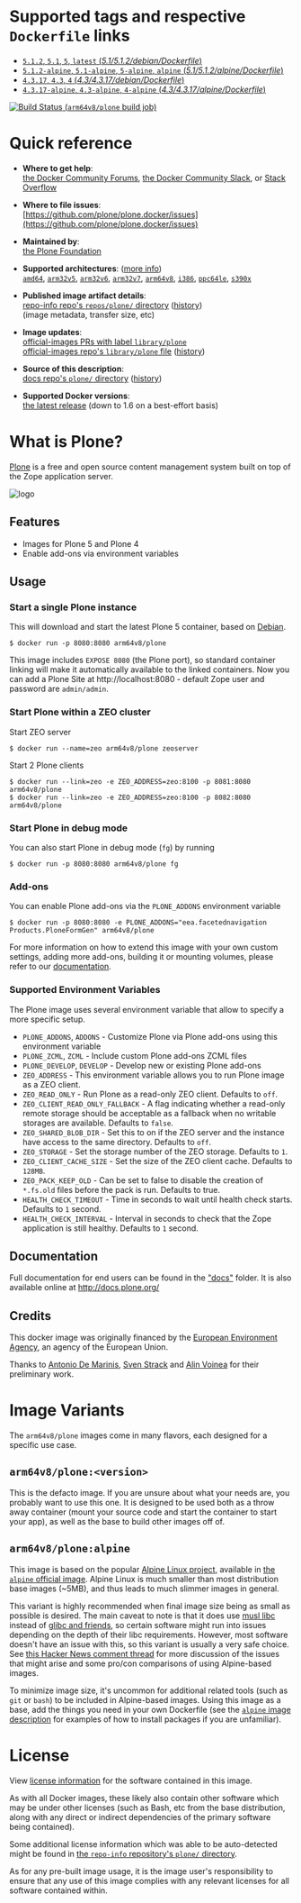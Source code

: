 <!--

********************************************************************************

WARNING:

    DO NOT EDIT "plone/README.md"

    IT IS AUTO-GENERATED

    (from the other files in "plone/" combined with a set of templates)

********************************************************************************

-->

# Supported tags and respective `Dockerfile` links

-	[`5.1.2`, `5.1`, `5`, `latest` (*5.1/5.1.2/debian/Dockerfile*)](https://github.com/plone/plone.docker/blob/bbcafbd70e2dd7f0443ec45c5ce99f5b38cc42ce/5.1/5.1.2/debian/Dockerfile)
-	[`5.1.2-alpine`, `5.1-alpine`, `5-alpine`, `alpine` (*5.1/5.1.2/alpine/Dockerfile*)](https://github.com/plone/plone.docker/blob/bbcafbd70e2dd7f0443ec45c5ce99f5b38cc42ce/5.1/5.1.2/alpine/Dockerfile)
-	[`4.3.17`, `4.3`, `4` (*4.3/4.3.17/debian/Dockerfile*)](https://github.com/plone/plone.docker/blob/f623df367e5f065d07a3c2f6db44c73154fb70c8/4.3/4.3.17/debian/Dockerfile)
-	[`4.3.17-alpine`, `4.3-alpine`, `4-alpine` (*4.3/4.3.17/alpine/Dockerfile*)](https://github.com/plone/plone.docker/blob/f623df367e5f065d07a3c2f6db44c73154fb70c8/4.3/4.3.17/alpine/Dockerfile)

[![Build Status](https://doi-janky.infosiftr.net/job/multiarch/job/arm64v8/job/plone/badge/icon) (`arm64v8/plone` build job)](https://doi-janky.infosiftr.net/job/multiarch/job/arm64v8/job/plone/)

# Quick reference

-	**Where to get help**:  
	[the Docker Community Forums](https://forums.docker.com/), [the Docker Community Slack](https://blog.docker.com/2016/11/introducing-docker-community-directory-docker-community-slack/), or [Stack Overflow](https://stackoverflow.com/search?tab=newest&q=docker)

-	**Where to file issues**:  
	[https://github.com/plone/plone.docker/issues](https://github.com/plone/plone.docker/issues)

-	**Maintained by**:  
	[the Plone Foundation](https://github.com/plone/plone.docker)

-	**Supported architectures**: ([more info](https://github.com/docker-library/official-images#architectures-other-than-amd64))  
	[`amd64`](https://hub.docker.com/r/amd64/plone/), [`arm32v5`](https://hub.docker.com/r/arm32v5/plone/), [`arm32v6`](https://hub.docker.com/r/arm32v6/plone/), [`arm32v7`](https://hub.docker.com/r/arm32v7/plone/), [`arm64v8`](https://hub.docker.com/r/arm64v8/plone/), [`i386`](https://hub.docker.com/r/i386/plone/), [`ppc64le`](https://hub.docker.com/r/ppc64le/plone/), [`s390x`](https://hub.docker.com/r/s390x/plone/)

-	**Published image artifact details**:  
	[repo-info repo's `repos/plone/` directory](https://github.com/docker-library/repo-info/blob/master/repos/plone) ([history](https://github.com/docker-library/repo-info/commits/master/repos/plone))  
	(image metadata, transfer size, etc)

-	**Image updates**:  
	[official-images PRs with label `library/plone`](https://github.com/docker-library/official-images/pulls?q=label%3Alibrary%2Fplone)  
	[official-images repo's `library/plone` file](https://github.com/docker-library/official-images/blob/master/library/plone) ([history](https://github.com/docker-library/official-images/commits/master/library/plone))

-	**Source of this description**:  
	[docs repo's `plone/` directory](https://github.com/docker-library/docs/tree/master/plone) ([history](https://github.com/docker-library/docs/commits/master/plone))

-	**Supported Docker versions**:  
	[the latest release](https://github.com/docker/docker-ce/releases/latest) (down to 1.6 on a best-effort basis)

# What is Plone?

[Plone](https://plone.org) is a free and open source content management system built on top of the Zope application server.

![logo](https://cdn.rawgit.com/docker-library/docs/888adfc80adb42b47fa6d446d472ec3f44274be8/plone/logo.svg)

## Features

-	Images for Plone 5 and Plone 4
-	Enable add-ons via environment variables

## Usage

### Start a single Plone instance

This will download and start the latest Plone 5 container, based on [Debian](https://www.debian.org/).

```console
$ docker run -p 8080:8080 arm64v8/plone
```

This image includes `EXPOSE 8080` (the Plone port), so standard container linking will make it automatically available to the linked containers. Now you can add a Plone Site at http://localhost:8080 - default Zope user and password are `admin/admin`.

### Start Plone within a ZEO cluster

Start ZEO server

```console
$ docker run --name=zeo arm64v8/plone zeoserver
```

Start 2 Plone clients

```console
$ docker run --link=zeo -e ZEO_ADDRESS=zeo:8100 -p 8081:8080 arm64v8/plone
$ docker run --link=zeo -e ZEO_ADDRESS=zeo:8100 -p 8082:8080 arm64v8/plone
```

### Start Plone in debug mode

You can also start Plone in debug mode (`fg`) by running

```console
$ docker run -p 8080:8080 arm64v8/plone fg
```

### Add-ons

You can enable Plone add-ons via the `PLONE_ADDONS` environment variable

```console
$ docker run -p 8080:8080 -e PLONE_ADDONS="eea.facetednavigation Products.PloneFormGen" arm64v8/plone
```

For more information on how to extend this image with your own custom settings, adding more add-ons, building it or mounting volumes, please refer to our [documentation](https://github.com/plone/plone.docker/blob/master/docs/usage.rst).

### Supported Environment Variables

The Plone image uses several environment variable that allow to specify a more specific setup.

-	`PLONE_ADDONS`, `ADDONS` - Customize Plone via Plone add-ons using this environment variable
-	`PLONE_ZCML`, `ZCML` - Include custom Plone add-ons ZCML files
-	`PLONE_DEVELOP`, `DEVELOP` - Develop new or existing Plone add-ons
-	`ZEO_ADDRESS` - This environment variable allows you to run Plone image as a ZEO client.
-	`ZEO_READ_ONLY` - Run Plone as a read-only ZEO client. Defaults to `off`.
-	`ZEO_CLIENT_READ_ONLY_FALLBACK` - A flag indicating whether a read-only remote storage should be acceptable as a fallback when no writable storages are available. Defaults to `false`.
-	`ZEO_SHARED_BLOB_DIR` - Set this to on if the ZEO server and the instance have access to the same directory. Defaults to `off`.
-	`ZEO_STORAGE` - Set the storage number of the ZEO storage. Defaults to `1`.
-	`ZEO_CLIENT_CACHE_SIZE` - Set the size of the ZEO client cache. Defaults to `128MB`.
-	`ZEO_PACK_KEEP_OLD` - Can be set to false to disable the creation of `*.fs.old` files before the pack is run. Defaults to true.
-	`HEALTH_CHECK_TIMEOUT` - Time in seconds to wait until health check starts. Defaults to `1` second.
-	`HEALTH_CHECK_INTERVAL` - Interval in seconds to check that the Zope application is still healthy. Defaults to `1` second.

## Documentation

Full documentation for end users can be found in the ["docs"](https://github.com/plone/plone.docker/tree/master/docs) folder. It is also available online at http://docs.plone.org/

## Credits

This docker image was originally financed by the [European Environment Agency](http://eea.europa.eu), an agency of the European Union.

Thanks to [Antonio De Marinis](https://github.com/demarant), [Sven Strack](https://github.com/svx) and [Alin Voinea](https://github.com/avoinea) for their preliminary work.

# Image Variants

The `arm64v8/plone` images come in many flavors, each designed for a specific use case.

## `arm64v8/plone:<version>`

This is the defacto image. If you are unsure about what your needs are, you probably want to use this one. It is designed to be used both as a throw away container (mount your source code and start the container to start your app), as well as the base to build other images off of.

## `arm64v8/plone:alpine`

This image is based on the popular [Alpine Linux project](http://alpinelinux.org), available in [the `alpine` official image](https://hub.docker.com/_/alpine). Alpine Linux is much smaller than most distribution base images (~5MB), and thus leads to much slimmer images in general.

This variant is highly recommended when final image size being as small as possible is desired. The main caveat to note is that it does use [musl libc](http://www.musl-libc.org) instead of [glibc and friends](http://www.etalabs.net/compare_libcs.html), so certain software might run into issues depending on the depth of their libc requirements. However, most software doesn't have an issue with this, so this variant is usually a very safe choice. See [this Hacker News comment thread](https://news.ycombinator.com/item?id=10782897) for more discussion of the issues that might arise and some pro/con comparisons of using Alpine-based images.

To minimize image size, it's uncommon for additional related tools (such as `git` or `bash`) to be included in Alpine-based images. Using this image as a base, add the things you need in your own Dockerfile (see the [`alpine` image description](https://hub.docker.com/_/alpine/) for examples of how to install packages if you are unfamiliar).

# License

View [license information](https://plone.org/foundation/copyrights/license-faq) for the software contained in this image.

As with all Docker images, these likely also contain other software which may be under other licenses (such as Bash, etc from the base distribution, along with any direct or indirect dependencies of the primary software being contained).

Some additional license information which was able to be auto-detected might be found in [the `repo-info` repository's `plone/` directory](https://github.com/docker-library/repo-info/tree/master/repos/plone).

As for any pre-built image usage, it is the image user's responsibility to ensure that any use of this image complies with any relevant licenses for all software contained within.
